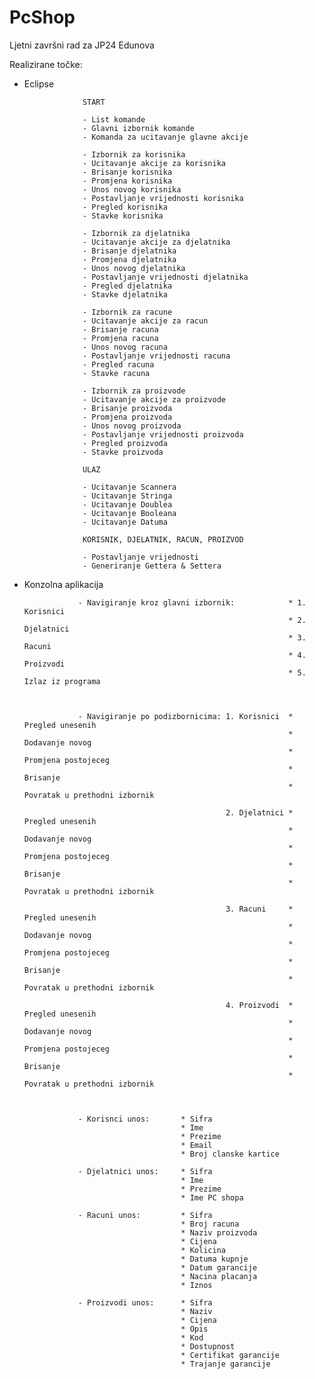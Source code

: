 # PcShop
Ljetni završni rad za JP24 Edunova

Realizirane točke: 
* Eclipse 

                   START
                   
                   - List komande
                   - Glavni izbornik komande
                   - Komanda za ucitavanje glavne akcije
                   
                   - Izbornik za korisnika
                   - Ucitavanje akcije za korisnika
                   - Brisanje korisnika
                   - Promjena korisnika
                   - Unos novog korisnika
                   - Postavljanje vrijednosti korisnika
                   - Pregled korisnika
                   - Stavke korisnika
                   
                   - Izbornik za djelatnika
                   - Ucitavanje akcije za djelatnika
                   - Brisanje djelatnika
                   - Promjena djelatnika
                   - Unos novog djelatnika
                   - Postavljanje vrijednosti djelatnika
                   - Pregled djelatnika
                   - Stavke djelatnika
                   
                   - Izbornik za racune
                   - Ucitavanje akcije za racun
                   - Brisanje racuna
                   - Promjena racuna
                   - Unos novog racuna
                   - Postavljanje vrijednosti racuna
                   - Pregled racuna
                   - Stavke racuna
                   
                   - Izbornik za proizvode
                   - Ucitavanje akcije za proizvode
                   - Brisanje proizvoda
                   - Promjena proizvoda
                   - Unos novog proizvoda
                   - Postavljanje vrijednosti proizvoda
                   - Pregled proizvoda
                   - Stavke proizvoda
                   
                   ULAZ
                   
                   - Ucitavanje Scannera
                   - Ucitavanje Stringa
                   - Ucitavanje Doublea
                   - Ucitavanje Booleana
                   - Ucitavanje Datuma
                   
                   KORISNIK, DJELATNIK, RACUN, PROIZVOD
                   
                   - Postavljanje vrijednosti
                   - Generiranje Gettera & Settera


* Konzolna aplikacija

                  - Navigiranje kroz glavni izbornik:            * 1. Korisnici
                                                                 * 2. Djelatnici
                                                                 * 3. Racuni
                                                                 * 4. Proizvodi
                                                                 * 5. Izlaz iz programa
                  
                  
                  
                  - Navigiranje po podizbornicima: 1. Korisnici  * Pregled unesenih 
                                                                 * Dodavanje novog
                                                                 * Promjena postojeceg 
                                                                 * Brisanje
                                                                 * Povratak u prethodni izbornik
                                                                
                                                   2. Djelatnici * Pregled unesenih 
                                                                 * Dodavanje novog
                                                                 * Promjena postojeceg 
                                                                 * Brisanje
                                                                 * Povratak u prethodni izbornik
                                                                 
                                                   3. Racuni     * Pregled unesenih 
                                                                 * Dodavanje novog
                                                                 * Promjena postojeceg 
                                                                 * Brisanje
                                                                 * Povratak u prethodni izbornik
                                                                
                                                   4. Proizvodi  * Pregled unesenih 
                                                                 * Dodavanje novog
                                                                 * Promjena postojeceg 
                                                                 * Brisanje
                                                                 * Povratak u prethodni izbornik
                                                   
                                       
                                       
                  - Korisnci unos:       * Sifra
                                         * Ime 
                                         * Prezime 
                                         * Email 
                                         * Broj clanske kartice
                                         
                  - Djelatnici unos:     * Sifra 
                                         * Ime
                                         * Prezime
                                         * Ime PC shopa

                  - Racuni unos:         * Sifra
                                         * Broj racuna
                                         * Naziv proizvoda 
                                         * Cijena
                                         * Kolicina
                                         * Datuma kupnje
                                         * Datum garancije 
                                         * Nacina placanja 
                                         * Iznos
                                         
                  - Proizvodi unos:      * Sifra 
                                         * Naziv 
                                         * Cijena 
                                         * Opis
                                         * Kod 
                                         * Dostupnost 
                                         * Certifikat garancije 
                                         * Trajanje garancije
